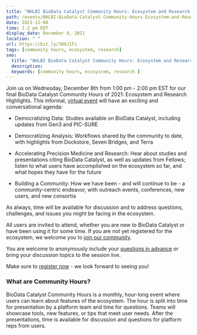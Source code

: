 ```yaml
---
title: "NHLBI BioData Catalyst Community Hours: Ecosystem and Research Highlights"
path: /events/NHLBI-BioData-Catalyst-Community-Hours-Ecosystem-and-Research-dec
date: 2021-12-08
time: 1-2 pm EDT
display_date: December 8, 2021
location: " "
url: https://bit.ly/3H9J1Fi
tags: [community hours, ecosystem, research]
seo:
  title: "NHLBI BioData Catalyst Community Hours: Ecosystem and Research Highlights"
  description:
  keywords: [community hours, ecosystem, research ]
---
```


Join us on Wednesday, December 8th from 1:00 pm - 2:00 pm EST for our final BioData Catalyst Community Hours of 2021: Ecosystem and Research Highlights. This informal, [virtual event](https://bit.ly/3H9J1Fi) will have an exciting and conversational agenda:

- Democratizing Data: Studies available on BioData Catalyst, including updates from Gen3 and PIC-SURE

- Democratizing Analysis: Workflows shared by the community to date, with highlights from Dockstore, Seven Bridges, and Terra

- Accelerating Precision Medicine and Research: Hear about studies and presentations citing BioData Catalyst, as well as updates from Fellows; listen to what users have accomplished on the ecosystem so far, and what hopes they have for the future

- Building a Community: How we have been - and will continue to be - a community-centric endeavor, with outreach events, conferences, new users, and new consortia

As always, time will be available for discussion and to address questions, challenges, and issues you might be facing in the ecosystem.

All users are invited to attend, whether you are new to BioData Catalyst or have been using it for some time. If you are not yet registered for the ecosystem, we welcome you to [join our community](https://biodatacatalyst.nhlbi.nih.gov/contact/ecosystem).

You are welcome to anonymously include your [questions in advance](https://forms.gle/gvpqntUrPwXin6qA9) or bring your discussion topics to the session live. 

Make sure to [register now](https://bit.ly/3H9J1Fi) - we look forward to seeing you!

### What are Community Hours?

BioData Catalyst Community Hours is a monthly, hour-long event where users can learn about features of the ecosystem. The hour is split into time for presentation by a platform team and time for questions. Teams will showcase tools, new features, or tips that meet user needs. After the presentations, time is available for discussion and questions for platform reps from users.
